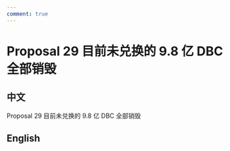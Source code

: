 ```yaml
---
comment: true
---
```


# Proposal 29 目前未兑换的 9.8 亿 DBC 全部销毁

## 中文

Proposal 29 目前未兑换的 9.8 亿 DBC 全部销毁

## English
